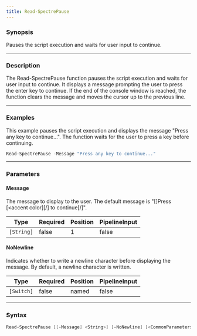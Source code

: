 ```yaml
---
title: Read-SpectrePause
---
```








### Synopsis
Pauses the script execution and waits for user input to continue.



---


### Description

The Read-SpectrePause function pauses the script execution and waits for user input to continue. It displays a message prompting the user to press the enter key to continue. If the end of the console window is reached, the function clears the message and moves the cursor up to the previous line.



---


### Examples
This example pauses the script execution and displays the message "Press any key to continue...". The function waits for the user to press a key before continuing.

```powershell
Read-SpectrePause -Message "Press any key to continue..."
```


---


### Parameters
#### **Message**

The message to display to the user. The default message is "[<default value color>]Press [<accent color]<enter>[/] to continue[/]".






|Type      |Required|Position|PipelineInput|
|----------|--------|--------|-------------|
|`[String]`|false   |1       |false        |



#### **NoNewline**

Indicates whether to write a newline character before displaying the message. By default, a newline character is written.






|Type      |Required|Position|PipelineInput|
|----------|--------|--------|-------------|
|`[Switch]`|false   |named   |false        |





---


### Syntax
```powershell
Read-SpectrePause [[-Message] <String>] [-NoNewline] [<CommonParameters>]
```
